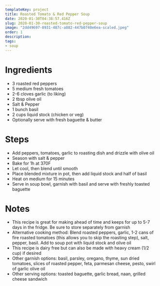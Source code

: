 ```yaml
---
templateKey: project
title: Roasted Tomato & Red Pepper Soup
date: 2020-01-30T04:38:57.416Z
slug: 2020-01-30-roasted-tomato-red-pepper-soup
image: "2dd49697-8931-487c-a882-447b0740e6ea-scaled.jpeg"
order: 1
description:
tags:
- soup
---
```


# Ingredients

- 3 roasted red peppers
- 5 medium fresh tomatoes
- 2-6 cloves garlic (to liking)
- 2 tbsp olive oil
- Salt & Pepper
- 1 bunch basil
- 2 cups liquid stock (chicken or veg)
- Optionally serve with fresh baguette & butter

# Steps

- Add peppers, tomatoes, garlic to roasting dish and drizzle with olive oil
- Season with salt & pepper
- Bake for 1h at 370F
- Let cool, then blend until smooth
- Place blended mixture in pot, then add liquid stock and half of basil
- Heat on medium for 15 minutes
- Serve in soup bowl, garnish with basil and serve with freshly toasted baguette

# Notes

- This recipe is great for making ahead of time and keeps for up to 5-7 days in the fridge. Be sure to store separately from garnish
- Alternative cooking method: Blend roasted peppers, garlic, 1-2 cans of fire roasted tomatoes (this allows you to skip the roasting step), salt, pepper, basil. Add to soup pot with liquid stock and olive oil
- This recipe is dairy free but can also be made with heavy cream (1/2 cup) if desired
- Other garnish options: basil, parsley, oregano, thyme, sun dried tomatoes, slices of roasted pepper, feta, parmesan cheese, pesto, swirl of garlic olive oil
- Other serving options: toasted baguette, garlic bread, naan, grilled cheese sandwich
